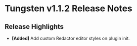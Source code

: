 # Tungsten v1.1.2 Release Notes

## Release Highlights

- **[Added]** Add custom Redactor editor styles on plugin init.
